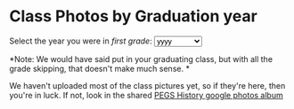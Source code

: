 # Class Photos by Graduation year

Select the year you were in *first grade*: 
<select id="first_year"> <!-- onchange="load_photos();">-->
	<option value="-">yyyy</option>
	<option value="2007">2006-2007</option>
	<option value="2006">2005-2006</option>
	<option value="2005">2004-2005</option>
</select>

*Note: We would have said put in your graduating class,
 but with all the grade skipping, that doesn't make much sense. *

<!--*Note: Put in the year you would have graduated, without skipping any grades. 
*For example, if you were in 5th grade in 2009-2010, select 2017 even if you graduated in 2016-->

We haven't uploaded most of the class pictures yet, so if they're here, then you're in luck. 
If not, look in the shared [PEGS History google photos album](https://photos.google.com/share/AF1QipP3AVw6w-Ee8S4nkstATMq4AlQ6uB5JAQFLAI-ufwojwftqZPv52eHemkumOgt2sw?key=YUhFSHRIcVRSMDhHckZTajFXbThOTDdjR0NMMkNR)

<div id="fifth_pics">
</div>
<div id="fourth_pics">
</div>

<script>
	img_folder = "/pegs-history/media/images/";
	function load_photos(e) {
		sel = document.getElementById("first_year");
		if(sel.value == "-"){
			return;
		}
		var first_yr = Number(sel.value);
		// alert("Selected: "+first_yr);
		var fifth_year = first_yr + 4;
		// var fifth_year = sel_grad_yr - 7;
		var fourth_year = first_yr + 3;
		
		img_src_5 = img_folder+(fifth_year-1)+"_"+fifth_year+"_g5_trim.jpg";
		alt_text_5 = "5th grade "+(fifth_year-1)+"-"+fifth_year;
		document.getElementById("fifth_pics").innerHTML = "<img src=\""+img_src_5+"\" alt=\""+alt_text_5+"\" />";
		
		img_src_4 = img_folder+(fourth_year-1)+"_"+fourth_year+"_g4_trim.jpg";
		alt_text_4 = "4th grade "+(fourth_year-1)+"-"+fourth_year;
		document.getElementById("fourth_pics").innerHTML = "<img src=\""+img_src_4+"\" alt=\""+alt_text_4+"\" />";
		
	}
	
	sel = document.getElementById("first_year");
	sel.onchange = load_photos;
	// sel.addEventListener("change", load_photos);
</script>
<!--
[2016](./2016.html)
[2015](./2015.html)
-->
